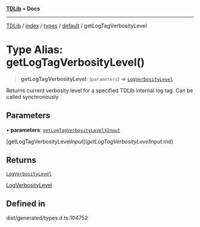 [**TDLib**](../../../../../../README.md) • **Docs**

***

[TDLib](../../../../../../modules.md) / [index](../../../../../README.md) / [types](../../../README.md) / [default](../README.md) / getLogTagVerbosityLevel

# Type Alias: getLogTagVerbosityLevel()

> **getLogTagVerbosityLevel**: (`parameters`) => [`LogVerbosityLevel`](LogVerbosityLevel-1.md)

Returns current verbosity level for a specified TDLib internal log tag. Can be called synchronously

## Parameters

• **parameters**: [`getLogTagVerbosityLevel$Input`](getLogTagVerbosityLevel$Input.md)

[getLogTagVerbosityLevel$Input](getLogTagVerbosityLevel$Input.md)

## Returns

[`LogVerbosityLevel`](LogVerbosityLevel-1.md)

[LogVerbosityLevel](LogVerbosityLevel-1.md)

## Defined in

dist/generated/types.d.ts:104752
